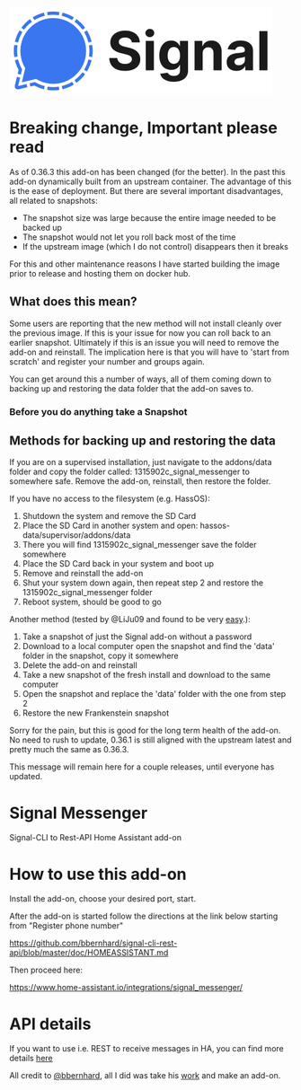 [![](logo.png)](https://www.signal.org/)

# Breaking change, Important please read

As of 0.36.3 this add-on has been changed (for the better). In the past this add-on dynamically built from an upstream container.
The advantage of this is the ease of deployment. But there are several important disadvantages, all related to snapshots:

- The snapshot size was large because the entire image needed to be backed up
- The snapshot would not let you roll back most of the time
- If the upstream image (which I do not control) disappears then it breaks

For this and other maintenance reasons I have started building the image prior to release and hosting them on docker hub.

## What does this mean?

Some users are reporting that the new method will not install cleanly over the previous image. If this is your issue for now you can roll back to an earlier snapshot. Ultimately if this is an issue you will need to remove the add-on and reinstall. The implication here is that you will have to 'start from scratch' and register your number and groups again.

You can get around this a number of ways, all of them coming down to backing up and restoring the data folder that the add-on saves to.

### Before you do anything take a Snapshot

## Methods for backing up and restoring the data

If you are on a supervised installation, just navigate to the addons/data folder and copy the folder called: 1315902c_signal_messenger to somewhere safe. Remove the add-on, reinstall, then restore the folder.

If you have no access to the filesystem (e.g. HassOS):

1. Shutdown the system and remove the SD Card
2. Place the SD Card in another system and open: hassos-data/supervisor/addons/data
3. There you will find 1315902c_signal_messenger save the folder somewhere
4. Place the SD Card back in your system and boot up
5. Remove and reinstall the add-on
6. Shut your system down again, then repeat step 2 and restore the 1315902c_signal_messenger folder
7. Reboot system, should be good to go

Another method (tested by @LiJu09 and found to be very [easy](https://github.com/haberda/hassio_addons/issues/25).):

1. Take a snapshot of just the Signal add-on without a password
2. Download to a local computer open the snapshot and find the 'data' folder in the snapshot, copy it somewhere
3. Delete the add-on and reinstall
4. Take a new snapshot of the fresh install and download to the same computer
5. Open the snapshot and replace the 'data' folder with the one from step 2
6. Restore the new Frankenstein snapshot

Sorry for the pain, but this is good for the long term health of the add-on. No need to rush to update, 0.36.1 is still aligned with the upstream latest and pretty much the same as 0.36.3.

This message will remain here for a couple releases, until everyone has updated.

# Signal Messenger

Signal-CLI to Rest-API Home Assistant add-on

# How to use this add-on

Install the add-on, choose your desired port, start.

After the add-on is started follow the directions at the link below starting from "Register phone number"

https://github.com/bbernhard/signal-cli-rest-api/blob/master/doc/HOMEASSISTANT.md

Then proceed here:

https://www.home-assistant.io/integrations/signal_messenger/

# API details

If you want to use i.e. REST to receive messages in HA, you can find more details [here](https://bbernhard.github.io/signal-cli-rest-api/)


All credit to [@bbernhard](https://github.com/bbernhard), all I did was take his [work](https://github.com/bbernhard/signal-cli-rest-api) and make an add-on.
